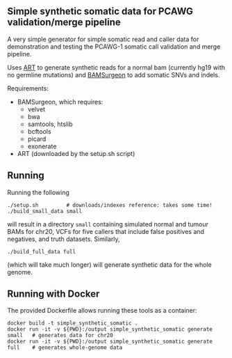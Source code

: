 ## Simple synthetic somatic data for PCAWG validation/merge pipeline

A very simple generator for simple somatic read and caller data for
demonstration and testing the PCAWG-1 somatic call validation and merge
pipeline.  

Uses [ART](http://www.niehs.nih.gov/research/resources/software/biostatistics/art/) to generate 
synthetic reads for a normal bam (currently hg19 with no germline mutations) 
and [BAMSurgeon](https://github.com/adamewing/bamsurgeon) to add somatic SNVs and indels.

Requirements:
* BAMSurgeon, which requires:
  - velvet
  - bwa
  - samtools, htslib
  - bcftools
  - picard
  - exonerate
* ART (downloaded by the setup.sh script)

## Running

Running the following

```
./setup.sh         # downloads/indexes reference: takes some time!
./build_small_data small
```

will result in a directory `small` containing simulated normal and tumour BAMs for chr20, VCFs for five callers 
that include false positives and negatives, and truth datasets.  Similarly,

```
./build_full_data full
```

(which will take much longer) will generate synthetic data for the whole genome.


## Running with Docker

The provided Dockerfile allows running these tools as a container:

```
docker build -t simple_synthetic_somatic .
docker run -it -v ${PWD}:/output simple_synthetic_somatic generate small   # generates data for chr20
docker run -it -v ${PWD}:/output simple_synthetic_somatic generate full    # generates whole-genome data
```
